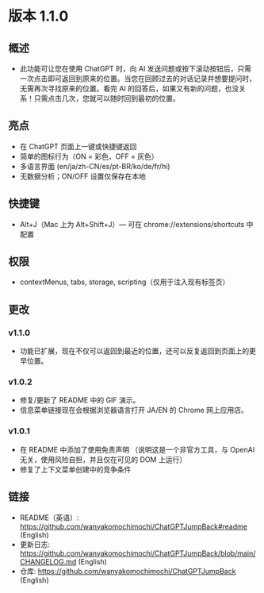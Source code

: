 # 版本 1.1.0

## 概述

- 此功能可让您在使用 ChatGPT 时，向 AI 发送问题或按下滚动按钮后，只需一次点击即可返回到原来的位置。当您在回顾过去的对话记录并想要提问时，无需再次寻找原来的位置。看完 AI 的回答后，如果又有新的问题，也没关系！只需点击几次，您就可以随时回到最初的位置。

## 亮点

- 在 ChatGPT 页面上一键或快捷键返回
- 简单的图标行为（ON = 彩色，OFF = 灰色）
- 多语言界面 (en/ja/zh-CN/es/pt-BR/ko/de/fr/hi)
- 无数据分析；ON/OFF 设置仅保存在本地

## 快捷键

- Alt+J（Mac 上为 Alt+Shift+J）— 可在 chrome://extensions/shortcuts 中配置

## 权限

- contextMenus, tabs, storage, scripting（仅用于注入现有标签页）

## 更改

### v1.1.0
- 功能已扩展，现在不仅可以返回到最近的位置，还可以反复返回到页面上的更早位置。

### v1.0.2

- 修复/更新了 README 中的 GIF 演示。
- 信息菜单链接现在会根据浏览器语言打开 JA/EN 的 Chrome 网上应用店。

### v1.0.1

- 在 README 中添加了使用免责声明
  （说明这是一个非官方工具，与 OpenAI 无关，使用风险自担，并且仅在可见的 DOM 上运行）
- 修复了上下文菜单创建中的竞争条件

## 链接

- README（英语）: https://github.com/wanyakomochimochi/ChatGPTJumpBack#readme (English)
- 更新日志: https://github.com/wanyakomochimochi/ChatGPTJumpBack/blob/main/CHANGELOG.md (English)
- 仓库: https://github.com/wanyakomochimochi/ChatGPTJumpBack (English)
